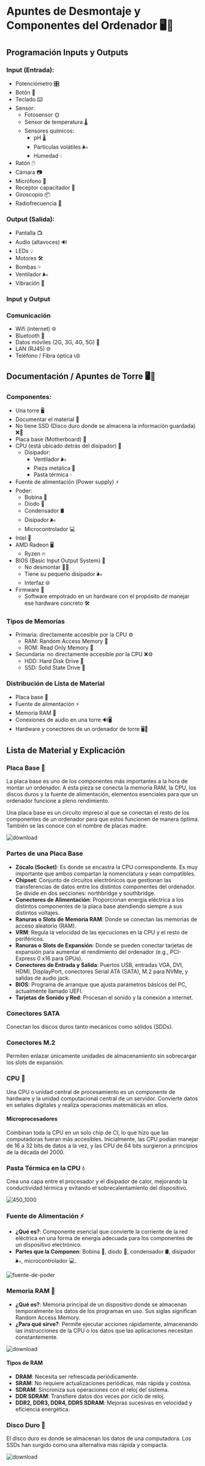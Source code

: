 # Apuntes de Desmontaje y Componentes del Ordenador 🖥️🔧

## Programación Inputs y Outputs

### Input (Entrada):
- Potenciómetro 🎛️
- Botón 🔘
- Teclado ⌨️
- Sensor:
  - Fotosensor 🌞
  - Sensor de temperatura 🌡️
  - Sensores químicos:
    - pH 🌡️
    - Partículas volátiles 🌬️
    - Humedad 💧
- Ratón 🖱️
- Cámara 📷
- Micrófono 🎤
- Receptor capacitador 📡
- Giroscopio 📦
- Radiofrecuencia 📡

### Output (Salida):
- Pantalla 📺
- Audio (altavoces) 🔊
- LEDs 💡
- Motores 🛠️
- Bombas 💦
- Ventilador 🌬️
- Vibración 📳

### Input y Output
### Comunicación
- Wifi (internet) 🌐
- Bluetooth 🔵
- Datos móviles (2G, 3G, 4G, 5G) 📱
- LAN (RJ45) 🌐
- Teléfono / Fibra óptica 📞🌐

## Documentación / Apuntes de Torre 🖥️📝

### Componentes:
- Una torre 🖥️
- Documentar el material 📄
- No tiene SSD (Disco duro donde se almacena la información guardada) ❌💾
- Placa base (Motherboard) 🧩
- CPU (está ubicado detrás del disipador) 💽
  - Disipador:
    - Ventilador 🌬️
    - Pieza metálica 🔩
    - Pasta térmica 💧
- Fuente de alimentación (Power supply) ⚡
- Poder:
  - Bobina 🔄
  - Diodo 🔌
  - Condensador 🛢️
  - Disipador 🌬️
  - Microcontrolador 💻
- Intel 🏢
- AMD Radeon 🖥️
  - Ryzen 🔥
- BIOS (Basic Input Output System) 🧠
  - No desmontar 🚫🔧
  - Tiene su pequeño disipador 🌬️
  - Interfaz 🌐
- Firmware 🔧
  - Software empotrado en un hardware con el propósito de manejar ese hardware concreto 🛠️

### Tipos de Memorias
- Primaria: directamente accesible por la CPU ⚙️
  - RAM: Random Access Memory 💾
  - ROM: Read Only Memory 📀
- Secundaria: no directamente accesible por la CPU ❌⚙️
  - HDD: Hard Disk Drive 💽
  - SSD: Solid State Drive 💾

### Distribución de Lista de Material
- Placa base 🧩
- Fuente de alimentación ⚡
- Memoria RAM 💾
- Conexiones de audio en una torre 🔊🖥️
- Hardware y conectores de un ordenador de torre 🖥️🔌

## Lista de Material y Explicación

### Placa Base 🧩
La placa base es uno de los componentes más importantes a la hora de montar un ordenador. A esta pieza se conecta la memoria RAM, la CPU, los discos duros y la fuente de alimentación, elementos esenciales para que un ordenador funcione a pleno rendimiento.

Una placa base es un circuito impreso al que se conectan el resto de los componentes de un ordenador para que estos funcionen de manera óptima. También se las conoce con el nombre de placas madre.

![download](https://hackmd.io/_uploads/Sknvju9XA.jpg)


### Partes de una Placa Base
- **Zócalo (Socket)**: Es donde se encastra la CPU correspondiente. Es muy importante que ambos compartan la nomenclatura y sean compatibles.
- **Chipset**: Conjunto de circuitos electrónicos que gestionan las transferencias de datos entre los distintos componentes del ordenador. Se divide en dos secciones: northbridge y southbridge.
- **Conectores de Alimentación**: Proporcionan energía eléctrica a los distintos componentes de la placa base atendiendo siempre a sus distintos voltajes.
- **Ranuras o Slots de Memoria RAM**: Donde se conectan las memorias de acceso aleatorio (RAM).
- **VRM**: Regula la velocidad de las ejecuciones en la CPU y el resto de periféricos.
- **Ranuras o Slots de Expansión**: Donde se pueden conectar tarjetas de expansión para aumentar el rendimiento del ordenador (e.g., PCI-Express 0 x16 para GPUs).
- **Conectores de Entrada y Salida**: Puertos USB, entradas VGA, DVI, HDMI, DisplayPort, conectores Serial ATA (SATA), M.2 para NVMe, y salidas de audio jack.
- **BIOS**: Programa de arranque que ajusta parámetros básicos del PC, actualmente llamado UEFI.
- **Tarjetas de Sonido y Red**: Procesan el sonido y la conexión a internet.


### Conectores SATA
Conectan los discos duros tanto mecánicos como sólidos (SDDs).

### Conectores M.2
Permiten enlazar únicamente unidades de almacenamiento sin sobrecargar los slots de expansión.

### CPU 💽
Una CPU o unidad central de procesamiento es un componente de hardware y la unidad computacional central de un servidor. Convierte datos en señales digitales y realiza operaciones matemáticas en ellos.

#### Microprocesadores
Combinan toda la CPU en un solo chip de CI, lo que hizo que las computadoras fueran más accesibles. Inicialmente, las CPU podían manejar de 16 a 32 bits de datos a la vez, y las CPU de 64 bits surgieron a principios de la década del 2000.

### Pasta Térmica en la CPU 💧
Crea una capa entre el procesador y el disipador de calor, mejorando la conductividad térmica y evitando el sobrecalentamiento del dispositivo.


![450_1000](https://hackmd.io/_uploads/Bkm25dcmC.jpg)




### Fuente de Alimentación ⚡
- **¿Qué es?**: Componente esencial que convierte la corriente de la red eléctrica en una forma de energía adecuada para los componentes de un dispositivo electrónico.
- **Partes que la Componen**: Bobina 🔄, diodo 🔌, condensador 🛢️, disipador 🌬️, microcontrolador 💻.


![fuente-de-poder](https://hackmd.io/_uploads/Hkcv5ucmR.png)




### Memoria RAM 💾
- **¿Qué es?**: Memoria principal de un dispositivo donde se almacenan temporalmente los datos de los programas en uso. Sus siglas significan Random Access Memory.
- **¿Para qué sirve?**: Permite ejecutar acciones rápidamente, almacenando las instrucciones de la CPU o los datos que las aplicaciones necesitan constantemente.

![download](https://hackmd.io/_uploads/Hk7R5O9XC.jpg)


#### Tipos de RAM
- **DRAM**: Necesita ser refrescada periódicamente.
- **SRAM**: No requiere actualizaciones periódicas, más rápida y costosa.
- **SDRAM**: Sincroniza sus operaciones con el reloj del sistema.
- **DDR SDRAM**: Transfiere datos dos veces por ciclo de reloj.
- **DDR2, DDR3, DDR4, DDR5 SDRAM**: Mejoras sucesivas en velocidad y eficiencia energética.

### Disco Duro 💽
El disco duro es donde se almacenan los datos de una computadora. Los SSDs han surgido como una alternativa más rápida y compacta.

![download](https://hackmd.io/_uploads/rJAJjuqmR.jpg)

